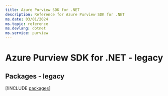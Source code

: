 ```yaml
---
title: Azure Purview SDK for .NET
description: Reference for Azure Purview SDK for .NET
ms.date: 03/01/2024
ms.topic: reference
ms.devlang: dotnet
ms.service: purview
---
```

# Azure Purview SDK for .NET - legacy
## Packages - legacy
[!INCLUDE [packages](purview-index.md)]